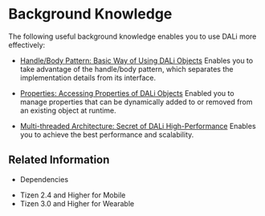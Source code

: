 # Background Knowledge


The following useful background knowledge enables you to use DALi more effectively:

- [Handle/Body Pattern: Basic Way of Using DALi Objects](handle.md)
Enables you to take advantage of the handle/body pattern, which separates the implementation details from its interface.

- [Properties: Accessing Properties of DALi Objects](properties.md)
Enabled you to manage properties that can be dynamically added to or removed from an existing object at runtime.

- [Multi-threaded Architecture: Secret of DALi High-Performance](multi-threaded.md)
Enables you to achieve the best performance and scalability.

## Related Information
* Dependencies
 - Tizen 2.4 and Higher for Mobile
 - Tizen 3.0 and Higher for Wearable

